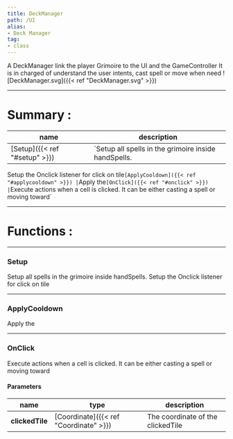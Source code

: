 ```yaml
---
title: DeckManager
path: /UI
alias: 
- Deck Manager
tag: 
- class
---
```

A DeckManager link the player Grimoire to the UI and the GameController
It is in charged of understand the user intents, cast spell or move when need
![DeckManager.svg]({{< ref "DeckManager.svg" >}})

---
# Summary :
name|description
----|----
[Setup]({{< ref "#setup" >}}) | `Setup all spells in the grimoire inside handSpells.
Setup the Onclick listener for click on tile`
[ApplyCooldown]({{< ref "#applycooldown" >}}) | `Apply the`
[OnClick]({{< ref "#onclick" >}}) | `Execute actions when a cell is clicked. It can be either casting a spell or moving toward`

---
# Functions :

---
### Setup
Setup all spells in the grimoire inside handSpells.
Setup the Onclick listener for click on tile

---
### ApplyCooldown
Apply the

---
### OnClick
Execute actions when a cell is clicked. It can be either casting a spell or moving toward

#### Parameters
name|type|description
-----|-----|-----
**clickedTile**|[Coordinate]({{< ref "Coordinate" >}})|The coordinate of the clickedTile
